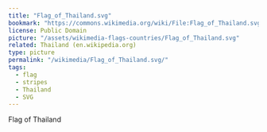 ```yaml
---
title: "Flag_of_Thailand.svg"
bookmark: "https://commons.wikimedia.org/wiki/File:Flag_of_Thailand.svg"
license: Public Domain
picture: "/assets/wikimedia-flags-countries/Flag_of_Thailand.svg"
related: Thailand (en.wikipedia.org)
type: picture
permalink: "/wikimedia/Flag_of_Thailand.svg/"
tags:
  - flag
  - stripes
  - Thailand
  - SVG
---
```

Flag of Thailand
